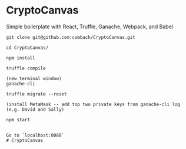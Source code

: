 # CryptoCanvas
Simple boilerplate with React, Truffle, Ganache, Webpack, and Babel


```
git clone git@github.com:cumbach/CryptoCanvas.git
```
```
cd CryptoCanvas/
```
```
npm install
```
```
truffle compile
```
```
(new terminal window)
ganache-cli
```
```
truffle migrate --reset
```
```
(install MetaMask -- add top two private keys from ganache-cli log (e.g. David and Sally)
```
```
npm start
```
```

Go to `localhost:8080`
# CryptoCanvas
